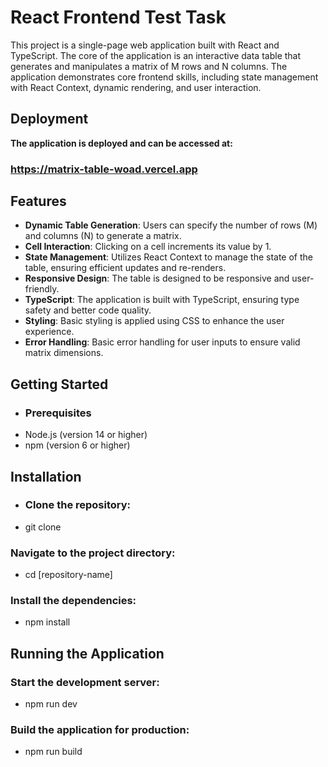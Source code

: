 # React Frontend Test Task

This project is a single-page web application built with React and TypeScript. The core of the application is an interactive data table that generates and manipulates a matrix of M rows and N columns. The application demonstrates core frontend skills, including state management with React Context, dynamic rendering, and user interaction.

## Deployment
**The application is deployed and can be accessed at:**
### https://matrix-table-woad.vercel.app

## Features
- **Dynamic Table Generation**: Users can specify the number of rows (M) and columns (N) to generate a matrix.
- **Cell Interaction**: Clicking on a cell increments its value by 1.
- **State Management**: Utilizes React Context to manage the state of the table, ensuring efficient updates and re-renders.
- **Responsive Design**: The table is designed to be responsive and user-friendly.
- **TypeScript**: The application is built with TypeScript, ensuring type safety and better code quality.
- **Styling**: Basic styling is applied using CSS to enhance the user experience.
- **Error Handling**: Basic error handling for user inputs to ensure valid matrix dimensions.

## Getting Started
- ### Prerequisites
- Node.js (version 14 or higher)
- npm (version 6 or higher)
## Installation
- ### Clone the repository:
- git clone
### Navigate to the project directory:
- cd [repository-name]
### Install the dependencies:
- npm install

## Running the Application
### Start the development server:
- npm run dev

### Build the application for production:
- npm run build